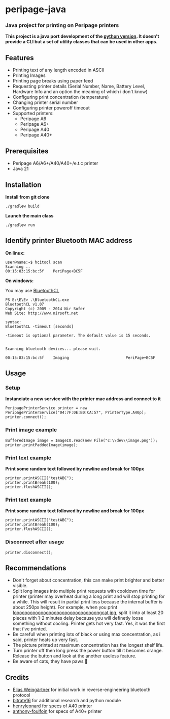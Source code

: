 # peripage-java
### Java project for printing on Peripage printers

**This project is a java port development of the [python version](https://github.com/bitrate16/peripage-python). 
It doesn't provide a CLI but a set of utility classes that can be used in other apps.**

## Features

* Printing text of any length encoded in ASCII
* Printing Images
* Printing page breaks using paper feed
* Requesting printer details (Serial Number, Name, Battery Level, Hardware Info and an option the meaning of which i don't know)
* Configuring print concentration (temperature)
* Changing printer serial number
* Configuring printer poweroff timeout
* Supported printers:
    * Peripage A6
    * Peripage A6+
    * Peripage A40
    * Peripage A40+

## Prerequisites

* Peripage A6/A6+/A40/A40+/e.t.c printer
* Java 21

## Installation

**Install from git clone**

```
./gradlew build
```

**Launch the main class**

```
./gradlew run
```

## Identify printer Bluetooth MAC address

**On linux:**

```
user@name:~$ hcitool scan
Scanning ..
00:15:83:15:bc:5f    PeriPage+BC5F
```

**On windows:**

You may use [BluetoothCL](https://www.nirsoft.net/utils/bluetoothcl.html)

```
PS E:\E\E> .\BluetoothCL.exe
BluetoothCL v1.07
Copyright (c) 2009 - 2014 Nir Sofer
Web Site: http://www.nirsoft.net

syntax:
BluetoothCL -timeout [seconds]

-timeout is optional parameter. The default value is 15 seconds.


Scanning bluetooth devices... please wait.

00:15:83:15:bc:5f    Imaging                         PeriPage+BC5F
```

## Usage

### Setup

**Instanciate a new service with the printer mac address and connect to it**

```
PeripagePrinterService printer = new PeripagePrinterService("04:7F:0E:B0:CA:57", PrinterType.A40p);
printer.connect();
```

### Print image example

```
BufferedImage image = ImageIO.read(new File("c:\\dev\\image.png"));
printer.printPaddedImage(image);
```

### Print text example

**Print some random text followed by newline and break for 100px**
```
printer.printASCII("testABC");
printer.printBreak(100);
printer.flushASCII();
```

### Print text example

**Print some random text followed by newline and break for 100px**
```
printer.printASCII("testABC");
printer.printBreak(100);
printer.flushASCII();
```

### Disconnect after usage

```
printer.disconnect();
```

## Recommendations

* Don't forget about concentration, this can make print brighter and better visible.
* Split long images into multiple print requests with cooldown time for printer (printer may overheat during a long print and will stop printing for a while. This will result in partial print loss because the internal buffer is about 250px height). For example, when you print [looooooooooooooooooooooooooooooongcat.jpg](http://lurkmore.so/images/9/91/Loooooooooooooooooooooooooooooooooooooooooongcat.JPG), split it into at least 20 pieces with 1-2 minutes delay because you will definetly loose something without cooling. Printer gets hot very fast. Yes, it was the first that i've printed.
* Be carefull when printing lots of black or using max concentration, as i said, printer heats up very fast.
* The picture printed at maximum concentration has the longest shelf life.
* Turn printer off then long press the power button till it becomes orange. Release the button and look at the another useless feature.
* Be aware of cats, they have paws 🐾

## Credits

* [Elias Weingärtner](https://github.com/eliasweingaertner) for initial work in reverse-engineering bluetooth protocol
* [bitrate16](https://github.com/bitrate16) for additional research and python module
* [henryleonard](https://github.com/henryleonard) for specs of A40 printer
* [anthony-foulfoin](https://github.com/anthony-foulfoin) for specs of A40+ printer
